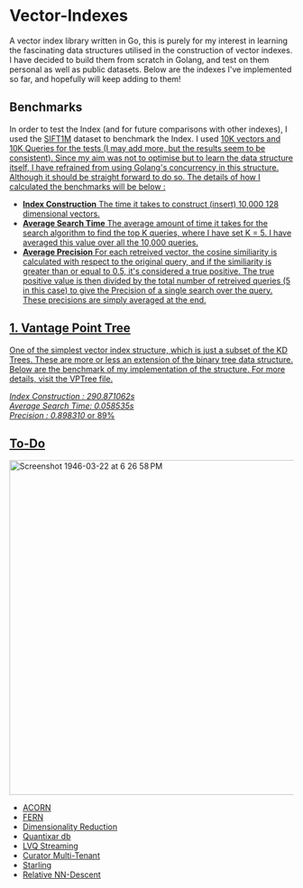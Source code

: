 # Vector-Indexes

A vector index library written in Go, this is purely for my interest in learning the fascinating data structures utilised in the construction of vector indexes. I have decided to build them from scratch in Golang, and test on them personal as well as public datasets. Below are the indexes I've implemented so far, and hopefully will keep adding to them!

## Benchmarks

In order to test the Index (and for future comparisons with other indexes), I used the <a href="http://corpus-texmex.irisa.fr/">SIFT1M</a> dataset to benchmark the Index. I used <u>10K vectors</b> and <u>10K Queries</u> for the tests (I may add more, but the results seem to be consistent). Since my aim was not to optimise but to learn the data structure itself, I have refrained from using Golang's concurrency in this structure. Although it should be straight forward to do so. The details of how I calculated the benchmarks will be below :
- <b>Index Construction</b> The time it takes to construct (insert) 10,000 128 dimensional vectors.
- <b>Average Search Time</b> The average amount of time it takes for the search algorithm to find the top K queries, where I have set K = 5. I have averaged this value over all the 10,000 queries.
- <b>Average Precision</b> For each retreived vector, the cosine similiarity is calculated with respect to the original query, and if the similiarity is greater than or equal to 0.5, it's considered a true positive. The true positive value is then divided by the total number of retreived queries (5 in this case) to give the Precision of a single search over the query. These precisions are simply averaged at the end.

## [1. Vantage Point Tree](https://github.com/Astle-sudo/Vector-Indexes/tree/main/VPTree)

One of the simplest vector index structure, which is just a subset of the KD Trees. These are more or less an extension of the binary tree data structure. Below are the benchmark of my implementation of the structure. For more details, visit the VPTree file. 

<i>Index Construction : <ins>290.871062s</ins></i><br>
<i>Average Search Time:  <ins>0.058535s</ins></i><br>
<i>Precision : <ins>0.898310</ins></i> or <ins>89%</ins>

## To-Do

<img width="594" alt="Screenshot 1946-03-22 at 6 26 58 PM" src="https://github.com/Astle-sudo/Vector-Indexes/assets/67687557/2764a88d-d516-4619-be7e-010761a14e2a">

- [ACORN](https://arxiv.org/abs/2403.04871) 
- [FERN](https://arxiv.org/abs/2405.04435) 
- [Dimensionality Reduction](https://arxiv.org/abs/2404.06278) 
- [Quantixar db](https://arxiv.org/abs/2403.12583) 
- [LVQ Streaming](https://arxiv.org/abs/2402.02044) 
- [Curator Multi-Tenant](https://arxiv.org/abs/2401.07119) 
- [Starling](https://arxiv.org/abs/2401.02116) 
- [Relative NN-Descent](https://arxiv.org/abs/2310.20419) 

